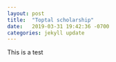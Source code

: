 ```yaml
---
layout: post
title:  "Toptal scholarship"
date:   2019-03-31 19:42:36 -0700
categories: jekyll update
---
```


This is a test


